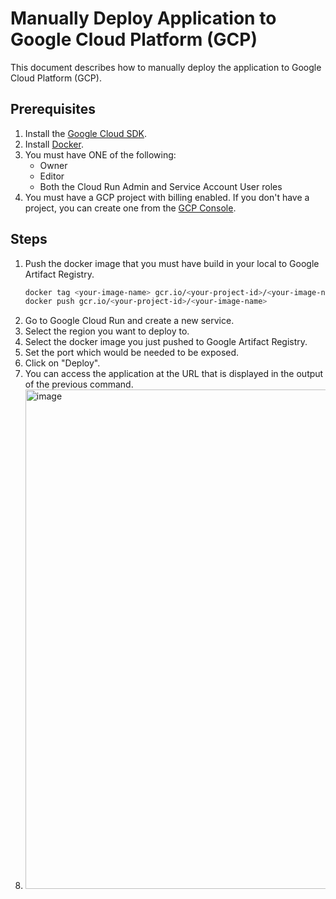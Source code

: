 # Manually Deploy Application to Google Cloud Platform (GCP)

This document describes how to manually deploy the application to Google Cloud Platform (GCP).

## Prerequisites
1. Install the [Google Cloud SDK](https://cloud.google.com/sdk/docs/quickstarts).
2. Install [Docker](https://docs.docker.com/get-docker/).
3. You must have ONE of the following:
    - Owner
    - Editor
    - Both the Cloud Run Admin and Service Account User roles
4. You must have a GCP project with billing enabled. If you don't have a project, you can create one from the [GCP Console](https://console.cloud.google.com/projectcreate).

## Steps
1. Push the docker image that you must have build in your local to Google Artifact Registry.
    ```bash
    docker tag <your-image-name> gcr.io/<your-project-id>/<your-image-name>
    docker push gcr.io/<your-project-id>/<your-image-name>
    ```
2. Go to Google Cloud Run and create a new service.
3. Select the region you want to deploy to.
4. Select the docker image you just pushed to Google Artifact Registry.
5. Set the port which would be needed to be exposed.
6. Click on "Deploy".
3. You can access the application at the URL that is displayed in the output of the previous command.
4. <img width="799" alt="image" src="https://user-images.githubusercontent.com/57321948/198875305-19b2c238-2a09-4c82-89be-f66b61cc9706.png">
